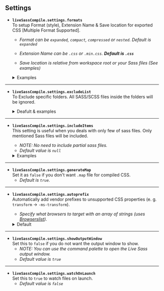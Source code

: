 ## Settings

* **`liveSassCompile.settings.formats`**  
To setup Format (style), Extension Name & Save location for exported CSS [Multiple Format Supported].

    * *Format can be _`expanded`_, _`compact`_, _`compressed`_ or _`nested`_. Default is  _`expanded`_*

    * *Extension Name can be `.css` or `.min.css`. **Default is `.css`***
     
    * *Save location is relative from workspace root or your Sass files (See examples)*

    <details>
    <summary>Examples</summary>
    <div>
    
    **Save to 3 locations each with different settings**

    ```js
        "liveSassCompile.settings.formats":[
            // This is Default.
            {
                "format": "expanded",
                "extensionName": ".css",

                // null for all three denotes the same path as the file it's formatting.
                // Note: null not 'null'
                "savePath": null,
                "savePathSegmentKeys": null,
                "savePathReplaceSegmentsWith": null
            },
            // You can add more
            {
                "format": "compressed",
                "extensionName": ".min.css",

                // / -> denotes relative to root
                "savePath": "/dist/css"
            },
            // More Complex
            {
                "format": "compressed",
                "extensionName": ".min.css",

                // ~ -> denotes relative to every sass file (Ref: 1)
                "savePath": "~/../css/"
            },
            // Segment replacement example
            {
                "format": "compressed",
                "extensionName": ".min.css",

                // "/Assets/SCSS/main.css" -> translates to "/Assets/Style/main.css"
                // "/Assets/_SASS/main.css" -> translates to "/Assets/Style/main.css"
                "savePathSegmentKeys": [
                    "SCSS",
                    "_SASS"
                ],
                "savePathReplaceSegmentsWith": "Style"
            }
        ]
    ```
    (Ref: 1) Complex Scenario. *([Checkout the example](https://github.com/ritwickdey/vscode-live-sass-compiler/issues/26#issue-274641546))*
        
    </div>
    </details>

___

* **`liveSassCompile.settings.excludeList`**  
To Exclude specific folders. All SASS/SCSS files inside the folders will be ignored.

    <details><summary>Deafult & examples</summary><p>

    **Default**

    ```json
        "liveSassCompile.settings.excludeList": [ 
            "**/node_modules/**",
            ".vscode/**" 
        ]
    ```

    **Negative glob pattern**  
    Exclude all file except `file1.scss` & `file2.scss` from `path/subpath` directory, you can use the expression
    ```json
        "liveSassCompile.settings.excludeList": [
            "path/subpath/*[!(file1|file2)].scss"
        ]
    ```

    </p></details>

___

* **`liveSassCompile.settings.includeItems`**  
This setting is useful when you deals with only few of sass files. Only mentioned Sass files will be included. 

    *  *NOTE: No need to include partial sass files.*
    *  *Default value is `null`* 

    <details><summary>Examples</summary><p>

    **Example**
    ```json
        "liveSassCompile.settings.includeItems": [
            "path/subpath/a.scss",
            "path/subpath/b.scss",
        ]
    ``` 
    </p></details>

___

* **`liveSassCompile.settings.generateMap`**  
Set it as `false` if you don't want `.map` file for compiled CSS. 
    * _Default is `true`._

___

* **`liveSassCompile.settings.autoprefix`**  
Automatically add vendor prefixes to unsupported CSS properties (e. g. `transform` -> `-ms-transform`). 
    
    * _Specify what browsers to target with an array of strings (uses [Browserslist](https://github.com/browserslist/browserslist#query-composition))._ 

    <details>
    <summary>Default</summary>
    <p>

    **Default**
     ```json
       "liveSassCompile.settings.autoprefix": [
           "> 0.5%",
           "last 2 versions",
           "Firefox ESR",
           "not dead"
        ]
     ``` 
    </p></details>

___

* **`liveSassCompile.settings.showOutputWindow`**  
Set this to `false` if you do not want the output window to show.
    * *NOTE: You can use the command palette to open the Live Sass output window.*
    * *Default value is `true`*

___

* **`liveSassCompile.settings.watchOnLaunch`**  
Set this to `true` to watch files on launch.
    * *Default value is `false`*